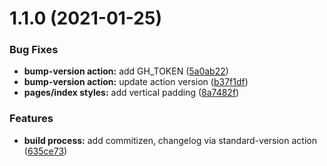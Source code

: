 # 1.1.0 (2021-01-25)


### Bug Fixes

* **bump-version action:** add GH_TOKEN ([5a0ab22](https://github.com/kevjose/build-release-cz/commit/5a0ab2269a9badea424c0c0f4b4b940981e09e17))
* **bump-version action:** update action version ([b37f1df](https://github.com/kevjose/build-release-cz/commit/b37f1df7b2b7e4482b0fe9eec49f3a581b613c0a))
* **pages/index styles:** add vertical padding ([8a7482f](https://github.com/kevjose/build-release-cz/commit/8a7482fe14175c5fc1fb7d6e24dcb3b98e005235))


### Features

* **build process:** add commitizen, changelog via standard-version action ([635ce73](https://github.com/kevjose/build-release-cz/commit/635ce738453c7e4e7676b64105e5b0d819c1eda6))



